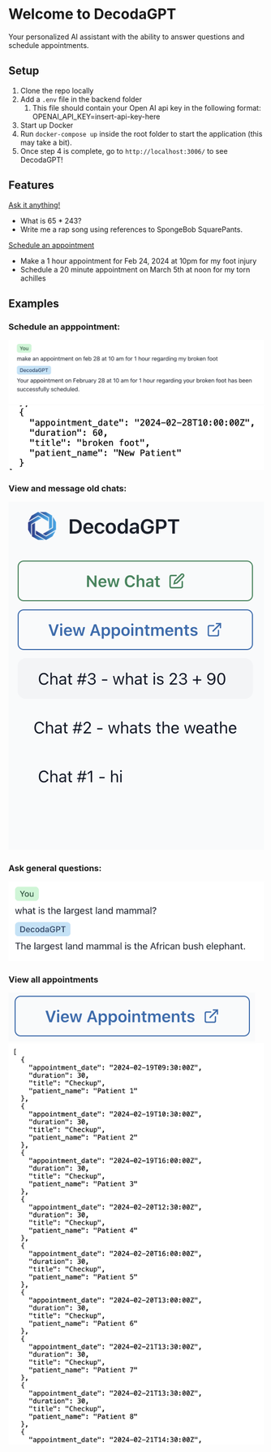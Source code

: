 # Welcome to DecodaGPT

Your personalized AI assistant with the ability to answer questions and schedule appointments.

## Setup

1. Clone the repo locally
2. Add a `.env` file in the backend folder
   1. This file should contain your Open AI api key in the following format:
      OPENAI_API_KEY=insert-api-key-here
3. Start up Docker
4. Run `docker-compose up` inside the root folder to start the application (this may take a bit).
5. Once step 4 is complete, go to `http://localhost:3006/` to see DecodaGPT!

## Features

<ins>Ask it anything!</ins>

- What is 65 \* 243?
- Write me a rap song using references to SpongeBob SquarePants.

<ins>Schedule an appointment</ins>

- Make a 1 hour appointment for Feb 24, 2024 at 10pm for my foot injury
- Schedule a 20 minute appointment on March 5th at noon for my torn achilles

## Examples

### Schedule an apppointment:

![Make appointment](images/image.png)
![Appointment result](images/image-1.png)

### View and message old chats:

![Alt text](images/image-2.png)

### Ask general questions:

![Alt text](images/image-3.png)

### View all appointments

![Alt text](images/image-4.png)
![Alt text](images/image-5.png)

